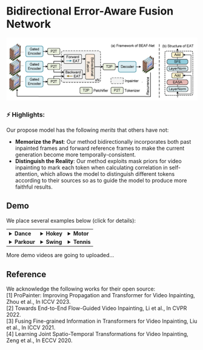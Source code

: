 # Bidirectional Error-Aware Fusion Network 
![overall_structure](./figs/overview.png)
### ⚡ Highlights:
Our propose model has the following *merits* that others have not:
- **Memorize the Past**: Our method bidirectionally incorporates both past inpainted frames and forward reference frames to make the current generation become more temporally-consistent.
- **Distinguish the Reality**: Our method exploits mask priors for video inpainting to mark each token when calculating correlation in self-attention, which allows the model to distinguish different tokens according to their sources so as to guide the model to produce more faithful results.

## Demo
We place several examples below (click for details):

<table>
<tr>
   <td> 
      <details> 
      <summary> 
      <strong>Dance</strong>
      </summary> 
      <img src="./demo/dance.gif">
      </details>
   </td>
   <td> 
      <details> 
      <summary> 
      <strong>Hokey</strong>
      </summary> 
      <img src="./demo/hokey.gif">
      </details>
   </td>
   <td> 
      <details> 
      <summary> 
      <strong>Motor</strong>
      </summary> 
      <img src="./demo/motor.gif">
      </details>
   </td>
</tr>
<td> 
      <details> 
      <summary> 
      <strong>Parkour</strong>
      </summary> 
      <img src="./demo/parkour.gif">
      </details>
   </td>
   <td> 
      <details> 
      <summary> 
      <strong>Swing</strong>
      </summary> 
      <img src="./demo/swing.gif">
      </details>
   </td>
   <td> 
      <details> 
      <summary> 
      <strong>Tennis</strong>
      </summary> 
      <img src="./demo/tennis.gif">
      </details>
   </td>
</tr>
</table>

More demo videos are going to uploaded...


## Reference
We acknowledge the following works for their open source:<br/>
[1] ProPainter: Improving Propagation and Transformer for Video Inpainting, Zhou et al., In ICCV 2023.<br/>
[2] Towards End-to-End Flow-Guided Video Inpainting, Li et al., In CVPR 2022.<br/>
[3] Fusing Fine-grained Information in Transformers for Video Inpainting, Liu et al., In ICCV 2021.<br/>
[4] Learning Joint Spatio-Temporal Transformations for Video Inpainting, Zeng et al., In ECCV 2020.<br/>
 <br/>
